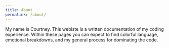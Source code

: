 ```yaml
---
title: About
permalink: /about/
---
```


<p> My name is Courtney. This webiste is a written documentation of my coding experience. Within these pages you can expect to find colorful language, emotional breakdowns, and my general process for dominating the code. </p>
